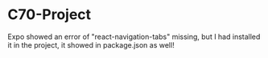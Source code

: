 # C70-Project

Expo showed an error of "react-navigation-tabs" missing, but I had installed it in the project, it showed in package.json as well!
